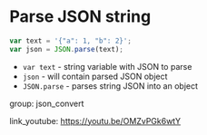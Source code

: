 # Parse JSON string

```javascript
var text = '{"a": 1, "b": 2}';
var json = JSON.parse(text);
```

- `var text` - string variable with JSON to parse
- `json` - will contain parsed JSON object
- `JSON.parse` - parses string JSON into an object

group: json_convert


link_youtube: https://youtu.be/OMZvPGk6wtY
